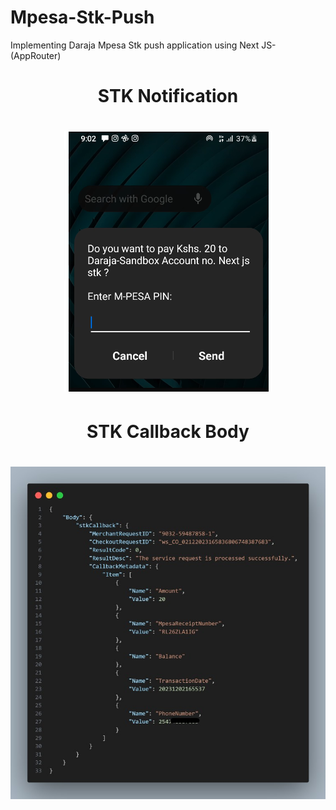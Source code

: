 # Mpesa-Stk-Push
Implementing Daraja Mpesa Stk push application using  Next JS-(AppRouter)

<div align="center">
  <h1>STK Notification<h1>
  <img src="public/screenshot1.PNG" alt="STK Notification Screenshot" />
</div>

<div align="center">
  <h1>STK Callback Body<h1>
  <img src="public/screenshot.jpg" alt="STK Callback body Screenshot" />
</div>

